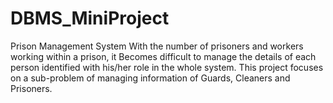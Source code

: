 # DBMS_MiniProject
Prison Management System
       With the number of prisoners and workers working within a prison, it Becomes difficult to manage the details of each person identified with his/her role in the whole system. This project focuses on a sub-problem of managing information of Guards, Cleaners and Prisoners.
